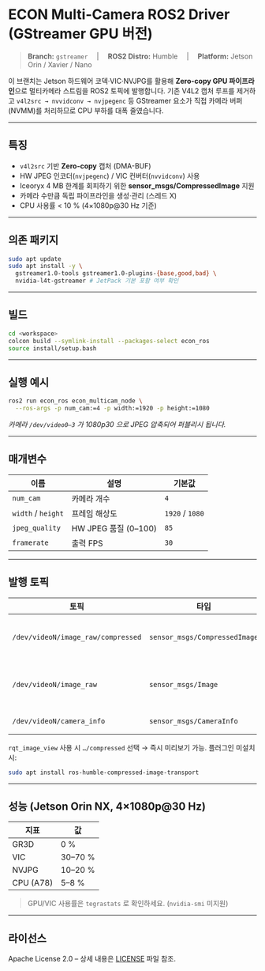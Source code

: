 # ECON Multi-Camera ROS2 Driver (GStreamer GPU 버전)

> **Branch:** `gstreamer`  |  **ROS2 Distro:** Humble  |  **Platform:** Jetson Orin / Xavier / Nano

이 브랜치는 Jetson 하드웨어 코덱·VIC·NVJPG를 활용해 **Zero-copy GPU 파이프라인**으로 멀티카메라 스트림을 ROS2 토픽에 발행합니다. 기존 V4L2 캡처 루프를 제거하고 `v4l2src → nvvidconv → nvjpegenc` 등 GStreamer 요소가 직접 카메라 버퍼(NVMM)를 처리하므로 CPU 부하를 대폭 줄였습니다.

---

## 특징
* `v4l2src` 기반 **Zero-copy** 캡처 (DMA-BUF)
* HW JPEG 인코더(`nvjpegenc`) / VIC 컨버터(`nvvidconv`) 사용
* Iceoryx 4 MB 한계를 회피하기 위한 **sensor_msgs/CompressedImage** 지원
* 카메라 수만큼 독립 파이프라인을 생성·관리 (스레드 X)
* CPU 사용률 < 10 % (4×1080p@30 Hz 기준)

---

## 의존 패키지
```bash
sudo apt update
sudo apt install -y \
  gstreamer1.0-tools gstreamer1.0-plugins-{base,good,bad} \
  nvidia-l4t-gstreamer # JetPack 기본 포함 여부 확인
```

---

## 빌드
```bash
cd <workspace>
colcon build --symlink-install --packages-select econ_ros
source install/setup.bash
```

---

## 실행 예시
```bash
ros2 run econ_ros econ_multicam_node \
  --ros-args -p num_cam:=4 -p width:=1920 -p height:=1080
```
*카메라 `/dev/video0–3` 가 1080p30 으로 JPEG 압축되어 퍼블리시 됩니다.*

---

## 매개변수
| 이름 | 설명 | 기본값 |
|------|------|--------|
| `num_cam` | 카메라 개수 | `4` |
| `width` / `height` | 프레임 해상도 | `1920` / `1080` |
| `jpeg_quality` | HW JPEG 품질 (0–100) | `85` |
| `framerate` | 출력 FPS | `30` |

---

## 발행 토픽
| 토픽 | 타입 | 설명 |
|------|------|------|
| `/dev/videoN/image_raw/compressed` | `sensor_msgs/CompressedImage` | HW JPEG 비트스트림 |
| `/dev/videoN/image_raw` | `sensor_msgs/Image` | (옵션) JPEG 디코딩 후 RGB |
| `/dev/videoN/camera_info` | `sensor_msgs/CameraInfo` | 카메라 intrinsic |

`rqt_image_view` 사용 시 `…/compressed` 선택 → 즉시 미리보기 가능. 플러그인 미설치 시:
```bash
sudo apt install ros-humble-compressed-image-transport
```

---

## 성능 (Jetson Orin NX, 4×1080p@30 Hz)
| 지표 | 값 |
|------|----|
| GR3D | 0 % |
| VIC | 30–70 % |
| NVJPG | 10–20 % |
| CPU (A78) | 5–8 % |

> GPU/VIC 사용률은 `tegrastats` 로 확인하세요. (`nvidia-smi` 미지원)

---

## 라이선스
Apache License 2.0 – 상세 내용은 [LICENSE](LICENSE) 파일 참조.
